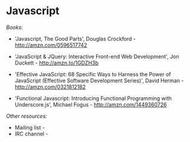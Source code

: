 Javascript
==========

*Books:*

- 'Javascript, The Good Parts', Douglas Crockford - http://amzn.com/0596517742

- 'JavaScript & JQuery: Interactive Front-end Web Development', Jon Duckett - http://amzn.to/1GDZH3b

- 'Effective JavaScript: 68 Specific Ways to Harness the Power of JavaScript (Effective Software Development Series)',  David Herman - http://amzn.com/0321812182
- 'Functional Javascript: Introducing Functional Programming with Underscore.js', Michael Fogus - http://amzn.com/1449360726 

*Other resources:*

- Mailing list -
- IRC channel -
